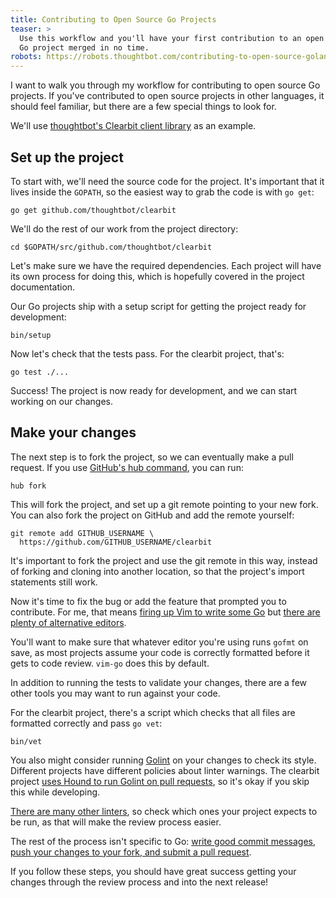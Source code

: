 ```yaml
---
title: Contributing to Open Source Go Projects
teaser: >
  Use this workflow and you'll have your first contribution to an open source
  Go project merged in no time.
robots: https://robots.thoughtbot.com/contributing-to-open-source-golang-projects
---
```


I want to walk you through my workflow for contributing to open source Go
projects. If you've contributed to open source projects in other languages, it
should feel familiar, but there are a few special things to look for.

We'll use [thoughtbot's Clearbit client library][clearbit] as an example.

## Set up the project

To start with, we'll need the source code for the project. It's important that
it lives inside the `GOPATH`, so the easiest way to grab the code is with `go
get`:

```
go get github.com/thoughtbot/clearbit
```

We'll do the rest of our work from the project directory:

```
cd $GOPATH/src/github.com/thoughtbot/clearbit
```

Let's make sure we have the required dependencies. Each project will have its
own process for doing this, which is hopefully covered in the project
documentation.

Our Go projects ship with a setup script for getting the project ready for
development:

```
bin/setup
```

Now let's check that the tests pass. For the clearbit project, that's:

```
go test ./...
```

Success! The project is now ready for development, and we can start working on
our changes.

## Make your changes

The next step is to fork the project, so we can eventually make a pull request.
If you use [GitHub's hub command][hub], you can run:

```
hub fork
```

This will fork the project, and set up a git remote pointing to your new fork.
You can also fork the project on GitHub and add the remote yourself:

```
git remote add GITHUB_USERNAME \
  https://github.com/GITHUB_USERNAME/clearbit
```

It's important to fork the project and use the git remote in this way, instead
of forking and cloning into another location, so that the project's import
statements still work.

Now it's time to fix the bug or add the feature that prompted you to
contribute. For me, that means [firing up Vim to write some Go][vim-go] but
[there are plenty of alternative editors][editors].

You'll want to make sure that whatever editor you're using runs `gofmt` on
save, as most projects assume your code is correctly formatted before it gets
to code review. `vim-go` does this by default.

In addition to running the tests to validate your changes, there are a few
other tools you may want to run against your code.

For the clearbit project, there's a script which checks that all files are
formatted correctly and pass `go vet`:

```
bin/vet
```

You also might consider running [Golint] on your changes to check its style.
Different projects have different policies about linter warnings. The clearbit
project [uses Hound to run Golint on pull requests][hound], so it's okay if you
skip this while developing.

[There are many other linters][linters], so check which ones your project
expects to be run, as that will make the review process easier.

The rest of the process isn't specific to Go: [write good commit messages, push
your changes to your fork, and submit a pull request][pr].

If you follow these steps, you should have great success getting your changes
through the review process and into the next release!

  [Golint]: https://github.com/golang/lint
  [clearbit]: https://github.com/thoughtbot/clearbit
  [editors]: https://github.com/golang/go/wiki/IDEsAndTextEditorPlugins
  [hound]: https://robots.thoughtbot.com/go-hound-and-code-review-comments
  [hub]: https://github.com/github/hub
  [linters]: https://github.com/alecthomas/gometalinter
  [pr]: https://github.com/thoughtbot/guides/tree/master/protocol/git#write-a-feature
  [vim-go]: https://robots.thoughtbot.com/writing-go-in-vim
